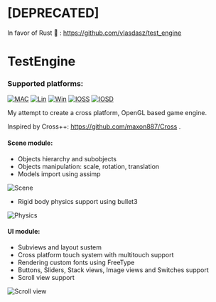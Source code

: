 # [DEPRECATED]
In favor of Rust :crab: : https://github.com/vlasdasz/test_engine


# TestEngine

### Supported platforms:

[MAC1]: https://github.com/vladasz/test_engine/actions/workflows/mac.yml/badge.svg
[LIN1]: https://github.com/vladasz/test_engine/actions/workflows/linux.yml/badge.svg
[WIN1]: https://github.com/vladasz/test_engine/actions/workflows/windows.yml/badge.svg
[IOSS1]: https://github.com/vladasz/test_engine/actions/workflows/ios_sim.yml/badge.svg
[IOSD1]: https://github.com/vladasz/test_engine/actions/workflows/ios_dev.yml/badge.svg

[LMAC]: https://github.com/VladasZ/test_engine/actions/workflows/mac.yml
[LLIN]: https://github.com/VladasZ/test_engine/actions/workflows/linux.yml
[LWIN]: https://github.com/VladasZ/test_engine/actions/workflows/windows.yml
[LIOSS]: https://github.com/VladasZ/test_engine/actions/workflows/ios_sim.yml
[LIOSD]: https://github.com/VladasZ/test_engine/actions/workflows/ios_dev.yml

[![MAC][MAC1]][LMAC]
[![Lin][LIN1]][LLIN]
[![Win][WIN1]][LWIN]
[![IOSS][IOSS1]][LIOSS]
[![IOSD][IOSD1]][LIOSD]



My attempt to create a cross platform, OpenGL based game engine.

Inspired by Cross++: https://github.com/maxon887/Cross .

#### Scene module:
- Objects hierarchy and subobjects
- Objects manipulation: scale, rotation, translation
- Models import using assimp

![Scene](https://i.imgur.com/wndtmaR.png)
- Rigid body physics support using bullet3

![Physics](https://i.imgur.com/CdYa14K.gif)

#### UI module:
- Subviews and layout sustem
- Cross platform touch system with multitouch support
- Rendering custom fonts using FreeType
- Buttons, Sliders, Stack views, Image views and Switches support
- Scroll view support

![Scroll view](https://i.imgur.com/jjkcViF.gif)
